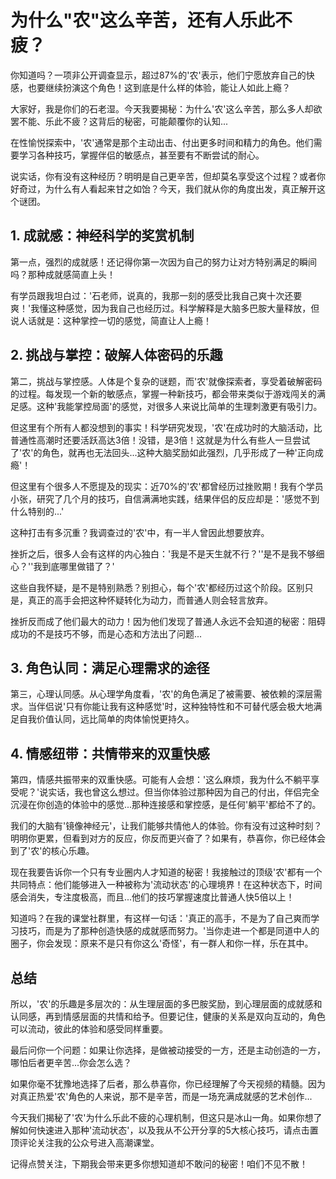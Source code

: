 # 为什么"农"这么辛苦，还有人乐此不疲？

你知道吗？一项非公开调查显示，超过87%的'农'表示，他们宁愿放弃自己的快感，也要继续扮演这个角色！这到底是什么样的体验，能让人如此上瘾？

大家好，我是你们的石老湿。今天我要揭秘：为什么'农'这么辛苦，那么多人却欲罢不能、乐此不疲？这背后的秘密，可能颠覆你的认知...

在性愉悦探索中，'农'通常是那个主动出击、付出更多时间和精力的角色。他们需要学习各种技巧，掌握伴侣的敏感点，甚至要有不断尝试的耐心。

说实话，你有没有这种经历？明明是自己更辛苦，但却莫名享受这个过程？或者你好奇过，为什么有人看起来甘之如饴？今天，我们就从你的角度出发，真正解开这个谜团。

## 1. 成就感：神经科学的奖赏机制

第一点，强烈的成就感！还记得你第一次因为自己的努力让对方特别满足的瞬间吗？那种成就感简直上头！

有学员跟我坦白过：'石老师，说真的，我那一刻的感受比我自己爽十次还要爽！'我懂这种感觉，因为我自己也经历过。科学解释是大脑多巴胺大量释放，但说人话就是：这种掌控一切的感觉，简直让人上瘾！

## 2. 挑战与掌控：破解人体密码的乐趣

第二，挑战与掌控感。人体是个复杂的谜题，而'农'就像探索者，享受着破解密码的过程。每发现一个新的敏感点，掌握一种新技巧，都会带来类似于游戏闯关的满足感。这种'我能掌控局面'的感觉，对很多人来说比简单的生理刺激更有吸引力。

但这里有个所有人都没想到的事实！科学研究发现，'农'在成功时的大脑活动，比普通性高潮时还要活跃高达3倍！没错，是3倍！这就是为什么有些人一旦尝试了'农'的角色，就再也无法回头...这种大脑奖励如此强烈，几乎形成了一种'正向成瘾'！

但这里有个很多人不愿提及的现实：近70%的'农'都曾经历过挫败期！我有个学员小张，研究了几个月的技巧，自信满满地实践，结果伴侣的反应却是：'感觉不到什么特别的...'

这种打击有多沉重？我调查过的'农'中，有一半人曾因此想要放弃。

挫折之后，很多人会有这样的内心独白：'我是不是天生就不行？''是不是我不够细心？''我到底哪里做错了？'

这些自我怀疑，是不是特别熟悉？别担心，每个'农'都经历过这个阶段。区别只是，真正的高手会把这种怀疑转化为动力，而普通人则会轻言放弃。

挫折反而成了他们最大的动力！因为他们发现了普通人永远不会知道的秘密：阻碍成功的不是技巧不够，而是心态和方法出了问题...

## 3. 角色认同：满足心理需求的途径

第三，心理认同感。从心理学角度看，'农'的角色满足了被需要、被依赖的深层需求。当伴侣说'只有你能让我有这种感觉'时，这种独特性和不可替代感会极大地满足自我价值认同，远比简单的肉体愉悦更持久。

## 4. 情感纽带：共情带来的双重快感

第四，情感共振带来的双重快感。可能有人会想：'这么麻烦，我为什么不躺平享受呢？'说实话，我也曾这么想过。但当你体验过那种因为自己的付出，伴侣完全沉浸在你创造的体验中的感觉...那种连接感和掌控感，是任何'躺平'都给不了的。

我们的大脑有'镜像神经元'，让我们能够共情他人的体验。你有没有过这种时刻？明明你更累，但看到对方的反应，你反而更兴奋了？如果有，恭喜你，你已经体会到了'农'的核心乐趣。

现在我要告诉你一个只有专业圈内人才知道的秘密！我接触过的顶级'农'都有一个共同特点：他们能够进入一种被称为'流动状态'的心理境界！在这种状态下，时间感会消失，专注度极高，而且...他们的技巧掌握速度比普通人快5倍以上！

知道吗？在我的课堂社群里，有这样一句话：'真正的高手，不是为了自己爽而学习技巧，而是为了那种创造快感的成就感而努力。'当你走进一个都是同道中人的圈子，你会发现：原来不是只有你这么'奇怪'，有一群人和你一样，乐在其中。

## 总结

所以，'农'的乐趣是多层次的：从生理层面的多巴胺奖励，到心理层面的成就感和认同感，再到情感层面的共情和给予。但要记住，健康的关系是双向互动的，角色可以流动，彼此的体验和感受同样重要。

最后问你一个问题：如果让你选择，是做被动接受的一方，还是主动创造的一方，哪怕后者更辛苦...你会怎么选？

如果你毫不犹豫地选择了后者，那么恭喜你，你已经理解了今天视频的精髓。因为对真正热爱'农'角色的人来说，那不是辛苦，而是一场充满成就感的艺术创作...

今天我们揭秘了'农'为什么乐此不疲的心理机制，但这只是冰山一角。如果你想了解如何快速进入那种'流动状态'，以及我从不公开分享的5大核心技巧，请点击置顶评论关注我的公众号进入高潮课堂。

记得点赞关注，下期我会带来更多你想知道却不敢问的秘密！咱们不见不散！